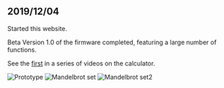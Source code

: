 ## 2019/12/04

Started this website. 

Beta Version 1.0 of the firmware completed, featuring a large number of functions. 

See the [first](https://www.youtube.com/watch?v=Ev7-7Hwkang) in a series of videos on the calculator.

![Prototype](https://live.staticflickr.com/65535/49206023653_9760183c1b.jpg) ![Mandelbrot set](https://live.staticflickr.com/65535/49206026533_c374309a02.jpg) ![Mandelbrot set2](https://live.staticflickr.com/65535/49136352892_b0159df85d_w.jpg)




